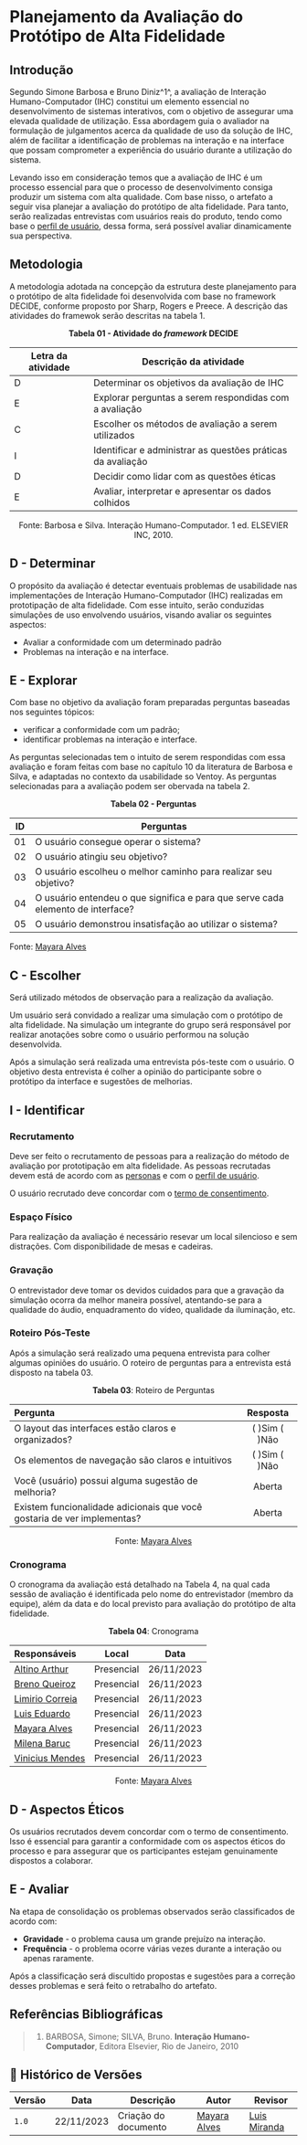 # Planejamento da Avaliação do Protótipo de Alta Fidelidade

## Introdução

Segundo Simone Barbosa e Bruno Diniz^1^, a avaliação de Interação Humano-Computador (IHC) constitui um elemento essencial no desenvolvimento de sistemas interativos, com o objetivo de assegurar uma elevada qualidade de utilização. Essa abordagem guia o avaliador na formulação de julgamentos acerca da qualidade de uso da solução de IHC, além de facilitar a identificação de problemas na interação e na interface que possam comprometer a experiência do usuário durante a utilização do sistema. 

Levando isso em consideração temos que a avaliação de IHC é um processo essencial para que o processo de desenvolvimento consiga produzir um sistema com alta qualidade. Com base nisso, o artefato a seguir visa planejar a avaliação do protótipo de alta fidelidade. Para tanto, serão realizadas entrevistas com usuários reais do produto, tendo como base o [perfil de usuário](https://interacao-humano-computador.github.io/2023.2-Ventoy/elicitacao/PerfilUsuario/), dessa forma, será possível avaliar dinamicamente sua perspectiva.

## Metodologia

A metodologia adotada na concepção da estrutura deste planejamento para o protótipo de alta fidelidade foi desenvolvida com base no framework DECIDE, conforme proposto por Sharp, Rogers e Preece. A descrição das atividades do framewok serão descritas na tabela 1.

<p align="center"><b>Tabela 01 - Atividade do <i>framework</i> DECIDE</b></p>

| **Letra da atividade** | **Descrição da atividade**                                  |
| ---------------------- | ----------------------------------------------------------- |
| D                      | Determinar os objetivos da avaliação de IHC                 |
| E                      | Explorar perguntas a serem respondidas com a avaliação      |
| C                      | Escolher os métodos de avaliação a serem utilizados         |
| I                      | Identificar e administrar as questões práticas da avaliação |
| D                      | Decidir como lidar com as questões éticas                   |
| E                      | Avaliar, interpretar e apresentar os dados colhidos         |

<p align="center">Fonte: Barbosa e Silva. Interação Humano-Computador. 1 ed.  ELSEVIER INC, 2010.</p>

## D - Determinar

O propósito da avaliação é detectar eventuais problemas de usabilidade nas implementações de Interação Humano-Computador (IHC) realizadas em prototipação de alta fidelidade. Com esse intuito, serão conduzidas simulações de uso envolvendo usuários, visando avaliar os seguintes aspectos:

- Avaliar a conformidade com um determinado padrão
- Problemas na interação e na interface.

## E - Explorar

Com base no objetivo da avaliação foram preparadas perguntas baseadas nos seguintes tópicos: 
- verificar a conformidade com um padrão;
- identificar problemas na interação e interface.

As perguntas selecionadas tem o intuito de serem respondidas com essa avaliação e foram feitas com base no capítulo 10 da literatura de Barbosa e Silva, e adaptadas no contexto da usabilidade so Ventoy. As perguntas selecionadas para a avaliação podem ser obervada na tabela 2.
  
<p align="center"><b>Tabela 02 - Perguntas </b></p>

| **ID** | **Perguntas**                                  |
| ---------------------- | ----------------------------------------------------------- |
| 01                    | O usuário consegue operar o sistema?                 |
| 02                     | O usuário atingiu seu objetivo?     |
| 03                    | O usuário escolheu o melhor caminho para realizar seu objetivo?         |
| 04                     |O usuário entendeu o que significa e para que serve cada elemento de interface? |
| 05                    | O usuário demonstrou insatisfação ao utilizar o sistema?                  |

Fonte: [Mayara Alves](https://github.com/Mayara-tech)

## C - Escolher

Será utilizado métodos de observação para a realização da avaliação.

Um usuário será convidado a realizar uma simulação com o protótipo de alta fidelidade. Na simulação
um integrante do grupo será responsável por realizar anotações sobre como o usuário performou
na solução desenvolvida.

Após a simulação será realizada uma entrevista pós-teste com o usuário. O objetivo desta entrevista é
colher a opinião do participante sobre o protótipo da interface
e sugestões de melhorias.

## I - Identificar

### Recrutamento

Deve ser feito o recrutamento de pessoas para a realização do método de avaliação por prototipação
em alta fidelidade. As pessoas recrutadas devem está de acordo com as 
[personas](../../../elicitacao/Persona.md) e com o [perfil de usuário](../../../elicitacao/PerfilUsuario.md).

O usuário recrutado deve concordar com o [termo de consentimento](../../../elicitacao/termoConsertimento.pdf).

### Espaço Físico

Para realização da avaliação é necessário resevar um local silencioso e sem distrações. Com disponibilidade de mesas e cadeiras.

### Gravação

O entrevistador deve tomar os devidos cuidados para que a gravação da simulação ocorra 
da melhor maneira possível, atentando-se para a qualidade do áudio, enquadramento do vídeo,
qualidade da iluminação, etc.

### Roteiro Pós-Teste

Após a simulação será realizado uma pequena entrevista para colher algumas opiniões
do usuário.
O roteiro de perguntas para a entrevista está disposto na tabela 03.

<center>

**Tabela 03**: Roteiro de Perguntas

| Pergunta | Resposta |
|:----| :---:|
| O layout das interfaces estão claros e organizados? |(  )Sim (  )Não   |
| Os elementos de navegação são claros e intuitivos | (  )Sim (  )Não |
| Você (usuário) possui alguma sugestão de melhoria?                        | Aberta |
| Existem funcionalidade adicionais que  você gostaria de ver implementas?  | Aberta |

Fonte: [Mayara Alves](https://github.com/Mayara-tech)

</center>

### Cronograma

O cronograma da avaliação está detalhado na Tabela 4, na qual cada sessão de avaliação é identificada pelo nome do entrevistador (membro da equipe), além da data e do local previsto para avaliação do protótipo de alta fidelidade.

<center>

**Tabela 04**: Cronograma

|Responsáveis   | Local                |   Data |
|:----| :---:|:---:|
| [Altino Arthur](https://github.com/arthurrochamoreira)  | Presencial  | 26/11/2023 |
| [Breno Queiroz](https://github.com/brenob6) | Presencial   | 26/11/2023 |
| [Limirio Correia](https://github.com/LimirioGuimaraes) | Presencial  | 26/11/2023  |
| [Luis Eduardo](https://github.com/LuisMiranda10)  | Presencial   | 26/11/2023  |
|  [Mayara Alves](https://github.com/Mayara-tech)   | Presencial  | 26/11/2023 |
| [Milena Baruc](https://github.com/MilenaBaruc)  |  Presencial  |  26/11/2023  |
| [Vinicius Mendes](https://github.com/yabamiah)   |  Presencial |  26/11/2023  |    

Fonte: [Mayara Alves](https://github.com/Mayara-tech)

</center>

## D - Aspectos Éticos

Os usuários recrutados devem concordar com o termo de consentimento. Isso 
é essencial para garantir a conformidade com os aspectos éticos do processo e para assegurar
que os participantes estejam genuinamente dispostos a colaborar.

## E - Avaliar

Na etapa de consolidação os problemas observados serão classificados de acordo com:

- **Gravidade** - o problema causa um grande prejuízo na interação.
- **Frequência** - o problema ocorre várias vezes durante a interação ou apenas raramente.

Após a classificação será discultido propostas e sugestões para a correção desses problemas e será feito o retrabalho do artefato.

## Referências Bibliográficas

> 1. BARBOSA, Simone; SILVA, Bruno. **Interação Humano-Computador**, Editora Elsevier, Rio de Janeiro, 2010

## 📑 Histórico de Versões

| **Versão**   |   **Data**   | **Descrição** | **Autor** | **Revisor** |
|--------|---------|-----------|--------|---------|
|`1.0`| 22/11/2023 | Criação do documento | [Mayara Alves](https://github.com/Mayara-tech)| [Luis Miranda](https://github.com/LuisMiranda10)|
